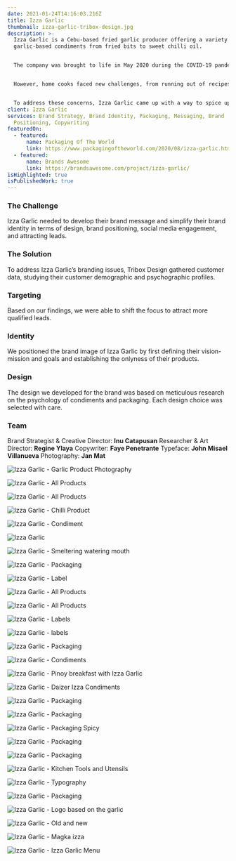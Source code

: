 ```yaml
---
date: 2021-01-24T14:16:03.216Z
title: Izza Garlic
thumbnail: izza-garlic-tribox-design.jpg
description: >-
  Izza Garlic is a Cebu-based fried garlic producer offering a variety of
  garlic-based condiments from fried bits to sweet chilli oil.


  The company was brought to life in May 2020 during the COVID-19 pandemic when, in addition to the virus itself, food became a primary source of concern. With dining out no longer being a practical option, many came to rely on home-cooked meals.


  However, home cooks faced new challenges, from running out of recipes and ideas to finding the task tedious and becoming a chore.


  To address these concerns, Izza Garlic came up with a way to spice up homemade meals and simplify home cooking and meal prepping for everyone in the city.
client: Izza Garlic
services: Brand Strategy, Brand Identity, Packaging, Messaging, Brand
  Positioning, Copywriting
featuredOn:
  - featured:
      name: Packaging Of The World
      link: https://www.packagingoftheworld.com/2020/08/izza-garlic.html
  - featured:
      name: Brands Awesome
      link: https://brandsawesome.com/project/izza-garlic/
isHighlighted: true
isPublishedWork: true
---
```

### The Challenge

Izza Garlic needed to develop their brand message and simplify their brand identity in terms of design, brand positioning, social media engagement, and attracting leads.

### The Solution

To address Izza Garlic’s branding issues, Tribox Design gathered customer data, studying their customer demographic and psychographic profiles.

### Targeting

Based on our findings, we were able to shift the focus to attract more qualified leads.

### Identity

We positioned the brand image of Izza Garlic by first defining their vision-mission and goals and establishing the onlyness of their products.

### Design

The design we developed for the brand was based on meticulous research on the psychology of condiments and packaging. Each design choice was selected with care.

### **Team**

Brand Strategist & Creative Director: **Inu Catapusan**
Researcher & Art Director: **Regine Ylaya**
Copywriter: **Faye Penetrante**
Typeface: **John Misael Villanueva**
Photography: **Jan Mat**

![Izza Garlic - Garlic Product Photography](izza-1.jpg "Izza Garlic - Garlic Product Photography")

![Izza Garlic - All Products](izza-2.jpg)

![Izza Garlic - All Products](izza-3.jpg)

![Izza Garlic - Chilli Product](izza-4.jpg)

![Izza Garlic - Condiment](izza-5.jpg)

![Izza Garlic](izza-6.jpg)

![Izza Garlic - Smeltering watering mouth](izza-7.jpg)

![Izza Garlic - Packaging](izza-8.jpg)

![Izza Garlic - Label](izza-9.jpg)

![Izza Garlic - All Products](izza-10.jpg)

![Izza Garlic - All Products](izza-11.jpg)

![Izza Garlic - Labels](izza-12.jpg)

![Izza Garlic - labels](izza-13.jpg)

![Izza Garlic - Packaging](izza-15.jpg "Izza Garlic - Packaging")

![Izza Garlic - Condiments](izza-16.jpg "Izza Garlic - Condiments")

![Izza Garlic - Pinoy breakfast with Izza Garlic](izza-17.jpg "Izza Garlic - Pinoy breakfast with Izza Garlic")

![Izza Garlic - Daizer Izza Condiments](izza-18.jpg "Izza Garlic - Daizer Izza Condiments")

![Izza Garlic - Packaging](izza-19.jpg "Izza Garlic - Packaging")

![Izza Garlic - Packaging](izza-20.jpg "Izza Garlic - Packaging")

![Izza Garlic - Packaging Spicy](izza-21.jpg "Izza Garlic - Packaging Spicy")

![Izza Garlic - Packaging](izza-22.jpg "Izza Garlic - Packaging")

![Izza Garlic - Packaging](izza-23.jpg "Izza Garlic - Packaging")

![Izza Garlic - Kitchen Tools and Utensils](izza-24.jpg "Izza Garlic - Kitchen Tools and Utensils")

![Izza Garlic - Typography](izza-25.jpg "Izza Garlic - Typography")

![Izza Garlic - Packaging](izza-26.jpg "Izza Garlic - Packaging")

![Izza Garlic - Logo based on the garlic](izza-27.jpg "Izza Garlic - Logo based on the garlic")

![Izza Garlic - Old and new](izza-28.jpg "Izza Garlic - Old and new")

![Izza Garlic - Magka izza](izza-29.jpg "Izza Garlic - Magka izza")

![Izza Garlic - Izza Garlic Menu](izza-30.jpg "Izza Garlic - Izza Garlic Menu")